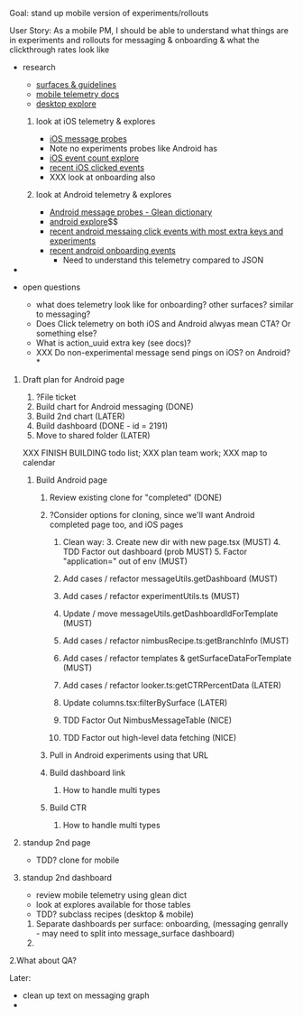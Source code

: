 Goal: stand up mobile version of experiments/rollouts

User Story: As a mobile PM, I should be able to understand what things are in experiments and
 rollouts for messaging & onboarding & what the clickthrough rates look like


* research
    * [surfaces & guidelines](https://mozilla-hub.atlassian.net/wiki/spaces/FIREFOX/pages/210206760/Mobile+Message+Surface+Guidelines)
    * [mobile telemetry docs](https://experimenter.info/messaging/mobile-messaging/#events-emitted)
    * [desktop explore](https://mozilla.cloud.looker.com/explore/user_journey/event_counts)

    1. look at iOS telemetry & explores
        * [iOS message probes](https://dictionary.telemetry.mozilla.org/apps/firefox_ios?page=1&search=messag)
        * Note no experiments probes like Android has
        * [iOS event count explore](https://mozilla.cloud.looker.com/explore/firefox_ios/event_counts?qid=OZqOXzZqTujARgvCK12NJ4)
        * [recent iOS clicked events](https://mozilla.cloud.looker.com/explore/firefox_ios/event_counts?qid=jQpgYwZpBZEhW73B1dcyzu&toggle=fil,vis)
        * XXX look at onboarding also

    2. look at Android telemetry & explores
        *  [Android message probes - Glean dictionary](https://dictionary.telemetry.mozilla.org/apps/fenix?page=1&search=messaging)
        * [android explore](https://mozilla.cloud.looker.com/explore/fenix/event_counts)$$
        * [recent android messaing click events with most extra keys and experiments](https://mozilla.cloud.looker.com/explore/fenix/event_counts?qid=u0OKWHjWgTcstNgbzvyyBc&toggle=fil)
        * [recent android onboarding events](https://mozilla.cloud.looker.com/explore/fenix/event_counts?qid=n71HDr0LIxuNS3vGX9essN&toggle=fil)
          * Need to understand this telemetry compared to JSON
 *
* open questions
    * what does telemetry look like for onboarding?  other surfaces?  similar to messaging?
    * Does Click telemetry on both iOS and Android alwyas mean CTA?  Or something else?
    * What is action_uuid extra key (see docs)?
    * XXX Do non-experimental message send pings on iOS?  on Android?
      *


1. Draft plan for Android page
   1. ?File ticket
   2. Build chart for Android messaging (DONE)
   3. Build 2nd chart (LATER)
   4. Build dashboard (DONE - id = 2191)
   5. Move to shared folder (LATER)

    XXX FINISH BUILDING todo list; XXX plan team work; XXX map to calendar

   1. Build Android page
      1. Review existing clone for "completed" (DONE)
      2. ?Consider options for cloning, since we'll want Android completed page too, and iOS pages
         1. Clean way:
                3. Create new dir with new page.tsx (MUST)
            4. TDD Factor out dashboard (prob MUST)
            5. Factor "application=" out of env (MUST)

         2. Add cases / refactor messageUtils.getDashboard (MUST)
         3. Add cases / refactor experimentUtils.ts (MUST)
         4. Update / move messageUtils.getDashboardIdForTemplate (MUST)
         5. Add cases / refactor nimbusRecipe.ts:getBranchInfo (MUST)
         6. Add cases / refactor templates & getSurfaceDataForTemplate (MUST)
         7. Add cases / refactor looker.ts:getCTRPercentData (LATER)
         8. Update columns.tsx:filterBySurface (LATER)
         9. TDD Factor Out NimbusMessageTable (NICE)
         10. TDD Factor out high-level data fetching (NICE)

      3. Pull in Android experiments using that URL
      4. Build dashboard link
         1. How to handle multi types
      5. Build CTR
         1. How to handle multi types


2. standup 2nd page

    * TDD? clone for mobile

3. standup 2nd dashboard

    * review mobile telemetry using glean dict
    * look at explores available for those tables
    *  TDD? subclass recipes (desktop & mobile)

   1. Separate dashboards per surface: onboarding, (messaging genrally - may need to split into message_surface dashboard)
   2.
2.What about QA?


Later:
* clean up text on messaging graph
*